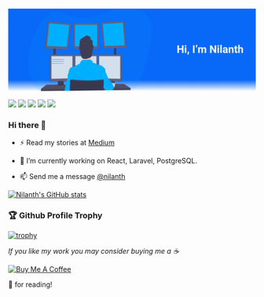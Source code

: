 
[![Nilanth](https://github.com/Nilanth/nilanth/blob/main/nilanth.png)](https://twitter.com/nilanth)

<a href="mailto:nilaanth@gmail.com"><img src="https://img.shields.io/badge/Gmail-D14836?style=for-the-badge&logo=gmail&logoColor=white" height=30></a>
<a href="https://www.twitter.com/nilanth"><img src="https://img.shields.io/badge/Twitter-1DA1F2?style=for-the-badge&logo=twitter&logoColor=white" height=30></a>
 <a href="https://www.linkedin.com/in/nilanth"><img src="https://img.shields.io/badge/LinkedIn-0077B5?style=for-the-badge&logo=linkedin&logoColor=white" height=30></a>
 <a href="https://nilanth.medium.com"><img src="https://img.shields.io/badge/Medium-12100E?style=for-the-badge&logo=medium&logoColor=white" height=30></a>
 <a href="https://dev.to/nilanth"><img src="https://img.shields.io/badge/dev.to-0A0A0A?style=for-the-badge&logo=dev-dot-to&logoColor=white" height=30></a>

### Hi there 👋

- ⚡ Read my stories at [Medium](http://nilanth.medium.com)

- 🔭 I’m currently working on React, Laravel, PostgreSQL.

- 📫 Send me a message [@nilanth](https://twitter.com/nilanth)

<!--
**Nilanth/nilanth** is a ✨ _special_ ✨ repository because its `README.md` (this file) appears on your GitHub profile.

Here are some ideas to get you started:

- 🔭 I’m currently working on ...
- 🌱 I’m currently learning ...
- 👯 I’m looking to collaborate on ...
- 🤔 I’m looking for help with ...
- 💬 Ask me about ...
- 📫 How to reach me: ...
- 😄 Pronouns: ...
- ⚡ Fun fact: ...
-->

[![Nilanth's GitHub stats](https://github-readme-stats.vercel.app/api?username=nilanth&show_icons=true)](https://github.com/nilanth)

### 🏆 Github Profile Trophy

[![trophy](https://github-profile-trophy.vercel.app/?username=nilanth&theme=monokai&margin-w=15&margin-h=15&&no-frame=true&row=1)](https://github.com/ryo-ma/github-profile-trophy)

*If you like my work you may consider buying me a ☕*

<a href="https://www.buymeacoffee.com/nilanth" target="_blank"><img src="https://cdn.buymeacoffee.com/buttons/v2/default-red.png" alt="Buy Me A Coffee"  height=40 ></a>

🙏 for reading!
